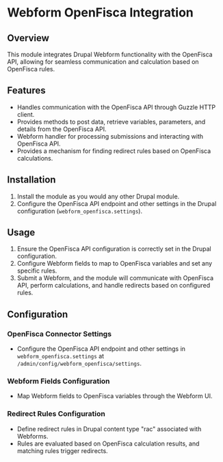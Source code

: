 # Webform OpenFisca Integration

## Overview

This module integrates Drupal Webform functionality with the OpenFisca API, allowing for seamless communication and calculation based on OpenFisca rules.

## Features
  - Handles communication with the OpenFisca API through Guzzle HTTP client.
  - Provides methods to post data, retrieve variables, parameters, and details from the OpenFisca API.
  - Webform handler for processing submissions and interacting with OpenFisca API.
  - Provides a mechanism for finding redirect rules based on OpenFisca calculations.

## Installation

1. Install the module as you would any other Drupal module.
2. Configure the OpenFisca API endpoint and other settings in the Drupal configuration (`webform_openfisca.settings`).

## Usage

1. Ensure the OpenFisca API configuration is correctly set in the Drupal configuration.
2. Configure Webform fields to map to OpenFisca variables and set any specific rules.
3. Submit a Webform, and the module will communicate with OpenFisca API, perform calculations, and handle redirects based on configured rules.

## Configuration

### OpenFisca Connector Settings

- Configure the OpenFisca API endpoint and other settings in `webform_openfisca.settings` at `/admin/config/webform_openfisca/settings`.

### Webform Fields Configuration

- Map Webform fields to OpenFisca variables through the Webform UI.

### Redirect Rules Configuration

- Define redirect rules in Drupal content type "rac" associated with Webforms.
- Rules are evaluated based on OpenFisca calculation results, and matching rules trigger redirects.
